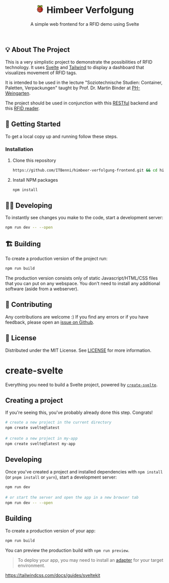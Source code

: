 <div align="center">

# <img src="docs/raspberry-pi.svg" style="height: 1em; aspect-ratio: 1/1; " aria-hidden="true"> Himbeer Verfolgung

A simple web frontend for a RFID demo using Svelte 

<br/>

</div>


## 💡 About The Project

This is a very simplistic project to demonstrate the possibilities of RFID technology.
It uses [Svelte](https://svelte.dev/docs/introduction) and [Tailwind](https://tailwindcss.com/docs/installation) to display a dashboard that visualizes movement of RFID tags. 

It is intended to be used in the lecture "Soziotechnische Studien: Container, Paletten, Verpackungen" taught by Prof. Dr. Martin Binder at [PH-Weingarten](https://technik.ph-weingarten.de/das-fach/das-fach/).

The project should be used in conjunction with this [RESTful](https://github.com/ITBenni/himbeer-verfolgung-backend) backend and this [RFID reader](https://github.com/ITBenni/himbeer-verfolgung-rfid). 


## 🧭 Getting Started

To get a local copy up and running follow these steps.

### Installation

1. Clone this repository

	```bash
	https://github.com/ITBenni/himbeer-verfolgung-frontend.git && cd himbeer-verfolgung-frontend
	```

2. Install NPM packages

	```bash
	npm install
	```


## 🧑‍💻 Developing

To instantly see changes you make to the code, start a development server:

```bash
npm run dev -- --open
```


## 🏗️ Building

To create a production version of the project run:

```bash
npm run build
```

The production version consists only of static Javascript/HTML/CSS files that you can put on any webspace. 
You don't need to install any additional software (aside from a webserver). 


## 🤝 Contributing

Any contributions are welcome :)
If you find any errors or if you have feedback, please open an [issue on Github](https://github.com/ITBenni/himbeer-verfolgung-frontend/issues).


## 📜 License

Distributed under the MIT License. See [LICENSE](LICENSE) for more information.





















# create-svelte

Everything you need to build a Svelte project, powered by [`create-svelte`](https://github.com/sveltejs/kit/tree/master/packages/create-svelte).

## Creating a project

If you're seeing this, you've probably already done this step. Congrats!

```bash
# create a new project in the current directory
npm create svelte@latest

# create a new project in my-app
npm create svelte@latest my-app
```

## Developing

Once you've created a project and installed dependencies with `npm install` (or `pnpm install` or `yarn`), start a development server:

```bash
npm run dev

# or start the server and open the app in a new browser tab
npm run dev -- --open
```

## Building

To create a production version of your app:

```bash
npm run build
```

You can preview the production build with `npm run preview`.

> To deploy your app, you may need to install an [adapter](https://kit.svelte.dev/docs/adapters) for your target environment.




https://tailwindcss.com/docs/guides/sveltekit